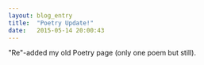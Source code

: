 ```yaml
---
layout: blog_entry
title:  "Poetry Update!"
date:   2015-05-14 20:00:43
---
```

"Re"-added my old Poetry page (only one poem but still).
